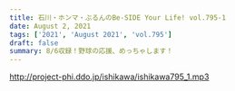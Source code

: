 ```yaml
---
title: 石川・ホンマ・ぶるんのBe-SIDE Your Life! vol.795-1
date: August 2, 2021
tags: ['2021', 'August 2021', 'vol.795']
draft: false
summary: 8/6収録！野球の応援、めっちゃします！
---
```


http://project-phi.ddo.jp/ishikawa/ishikawa795_1.mp3